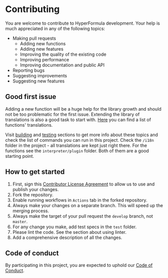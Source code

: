 # Contributing

You are welcome to contribute to HyperFormula development. Your help
is much appreciated in any of the following topics:

* Making pull requests
  * Adding new functions
  * Adding new features
  * Improving the quality of the existing code
  * Improving performance
  * Improving documentation and public API
* Reporting bugs
* Suggesting improvements
* Suggesting new features

## Good first issue

Adding a new function will be a huge help for the library growth and
should not be too problematic for the first issue. Extending the
library of translations is also a good task to start with.
[Here](https://docs.google.com/spreadsheets/d/1UUskn4ZDDjLGSpO6kg73DOvabNoeqLbkJYyVfLyYlYw)
you can find a list of functions' translations.

Visit [building]( https://handsontable.com/docs/hyperformula/guide/building.html) and [testing]( https://handsontable.com/docs/hyperformula/guide/testing.html) sections to
get more info about these topics and check the list of commands you
can run in this project. Check the `/i18n`
folder in the project - all translations are kept just right there.
For the functions see the `interpreter/plugin` folder. Both of them
are a good starting point.

## How to get started

1. First, sign this
[Contributor License Agreement](https://goo.gl/forms/yuutGuN0RjsikVpM2)
to allow us to use and publish your changes.
2. Fork the repository.
3. Enable running workflows in `Actions` tab in the forked repository.
4. Always make your changes on a separate branch. This will speed up
the merging process.
5. Always make the target of your pull request the `develop` branch,
not `master`.
6. For any change you make, add test specs in the `test` folder.
7. Please lint the code. See the section about using linter.
8. Add a comprehensive description of all the changes.

## Code of conduct

By participating in this project, you are expected to uphold our
[Code of Conduct](https://github.com/handsontable/hyperformula/blob/master/CODE_OF_CONDUCT.md).
